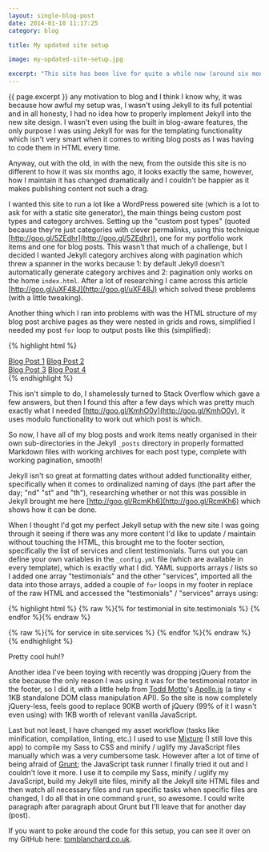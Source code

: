 ```yaml
---
layout: single-blog-post
date: 2014-01-10 11:17:25
category: blog

title: My updated site setup

image: my-updated-site-setup.jpg

excerpt: "This site has been live for quite a while now (around six months) and I've only ever published one blog post before this and the purpose of that post was just to announce the new site launch. I never felt"
---
```


{{ page.excerpt }} any motivation to blog and I think I know why, it was because how awful my setup was, I wasn't using Jekyll to its full potential and in all honesty, I had no idea how to properly implement Jekyll into the new site design. I wasn't even using the built in blog-aware features, the only purpose I was using Jekyll for was for the templating functionality which isn't very smart when it comes to writing blog posts as I was having to code them in HTML every time.

Anyway, out with the old, in with the new, from the outside this site is no different to how it was six months ago, it looks exactly the same, however, how I maintain it has changed dramatically and I couldn't be happier as it makes publishing content not such a drag.

I wanted this site to run a lot like a WordPress powered site (which is a lot to ask for with a static site generator), the main things being custom post types and category archives. Setting up the "custom post types" (quoted because they're just categories with clever permalinks, using this technique [http://goo.gl/5ZEdhr](http://goo.gl/5ZEdhr)), one for my portfolio work items and one for blog posts. This wasn't that much of a challenge, but I decided I wanted Jekyll category archives along with pagination which threw a spanner in the works because 1: by default Jekyll doesn't automatically generate category archives and 2: pagination only works on the home `index.html`. After a lot of researching I came across this article [http://goo.gl/uXF48J](http://goo.gl/uXF48J) which solved these problems (with a little tweaking).

Another thing which I ran into problems with was the HTML structure of my blog post archive pages as they were nested in grids and rows, simplified I needed my post `for` loop to output posts like this (simplified):

{% highlight html %}
<div>
  <a href="#">Blog Post 1</a>
  <a href="#">Blog Post 2</a>
</div>

<div>
  <a href="#">Blog Post 3</a>
  <a href="#">Blog Post 4</a>
</div>
{% endhighlight %}

This isn't simple to do, I shamelessly turned to Stack Overflow which gave a few answers, but then I found this after a few days which was pretty much exactly what I needed [http://goo.gl/KmhO0y](http://goo.gl/KmhO0y), it uses modulo functionality to work out which post is which.

So now, I have all of my blog posts and work items neatly organised in their own sub-directories in the Jekyll `_posts` directory in properly formatted Markdown files with working archives for each post type, complete with working pagination, smooth!

Jekyll isn't so great at formatting dates without added functionality either, specifically when it comes to ordinalized naming of days (the part after the day; "nd" "st" and "th"), researching whether or not this was possible in Jekyll brought me here [http://goo.gl/RcmKh6](http://goo.gl/RcmKh6) which shows how it can be done.

When I thought I'd got my perfect Jekyll setup with the new site I was going through it seeing if there was any more content I'd like to update / maintain without touching the HTML, this brought me to the footer section, specifically the list of services and client testimonials. Turns out you can define your own variables in the `_config.yml` file (which are available in every template), which is exactly what I did. YAML supports arrays / lists so I added one array "testimonials" and the other "services", imported all the data into those arrays, added a couple of `for` loops in my footer in replace of the raw HTML and accessed the "testimonials" / "services" arrays using:

{% highlight html %}
{% raw %}{% for testimonial in site.testimonials %} {% endfor %}{% endraw %}

{% raw %}{% for service in site.services %} {% endfor %}{% endraw %}
{% endhighlight %}

Pretty cool huh!?

Another idea I've been toying with recently was dropping jQuery from the site because the only reason I was using it was for the testimonial rotator in the footer, so I did it, with a little help from [Todd Motto](http://toddmotto.com)'s [Apollo.js](https://github.com/toddmotto/apollo) (a tiny < 1KB standalone DOM class manipulation API). So the site is now completely jQuery-less, feels good to replace 90KB worth of jQuery (99% of it I wasn't even using) with 1KB worth of relevant vanilla JavaScript.

Last but not least, I have changed my asset workflow (tasks like minification, compilation, linting, etc.) I used to use [Mixture](http://mixture.io) (I still love this app) to compile my Sass to CSS and minify / uglify my JavaScript files manually which was a very cumbersome task. However after a lot of time of being afraid of [Grunt](http://gruntjs.com); the JavaScript task runner I finally tried it out and I couldn't love it more. I use it to compile my Sass, minify / uglify my JavaScript, build my Jekyll site files, minify all the Jekyll site HTML files and then watch all necessary files and run specific tasks when specific files are changed, I do all that in one command `grunt`, so awesome. I could write paragraph after paragraph about Grunt but I'll leave that for another day (post).

If you want to poke around the code for this setup, you can see it over on my GitHub here: [tomblanchard.co.uk](http://github.com/tomblanchard/tomblanchard.co.uk).